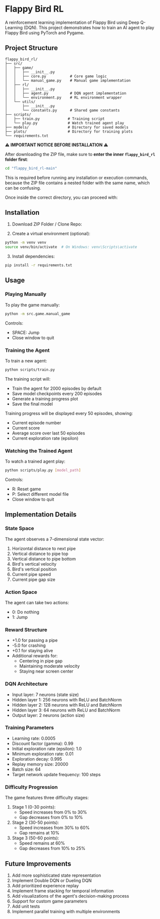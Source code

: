 # Flappy Bird RL

A reinforcement learning implementation of Flappy Bird using Deep Q-Learning (DQN). This project demonstrates how to train an AI agent to play Flappy Bird using PyTorch and Pygame.

## Project Structure

```
flappy_bird_rl/
├── src/
│   ├── game/
│   │   ├── __init__.py
│   │   ├── core.py           # Core game logic
│   │   └── manual_game.py    # Manual game implementation
│   ├── rl/
│   │   ├── __init__.py
│   │   ├── agent.py          # DQN agent implementation
│   │   └── environment.py    # RL environment wrapper
│   └── utils/
│       ├── __init__.py
│       └── constants.py      # Shared game constants
├── scripts/
│   ├── train.py             # Training script
│   └── play.py              # Watch trained agent play
├── models/                  # Directory for saved models
├── plots/                   # Directory for training plots
└── requirements.txt
```

⚠️ **IMPORTANT NOTICE BEFORE INSTALLATION** ⚠️

After downloading the ZIP file, make sure to **enter the inner `flappy_bird_rl` folder first**:

```bash
cd "flappy_bird_rl-main"
```
This is required before running any installation or execution commands, because the ZIP file contains a nested folder with the same name, which can be confusing.

Once inside the correct directory, you can proceed with:
## Installation

1. Download ZIP Folder / Clone Repo:

2. Create a virtual environment (optional):
```bash
python -m venv venv
source venv/bin/activate  # On Windows: venv\Scripts\activate
```

3. Install dependencies:
```bash
pip install -r requirements.txt
```

## Usage

### Playing Manually

To play the game manually:
```bash
python -m src.game.manual_game
```

Controls:
- SPACE: Jump
- Close window to quit

### Training the Agent

To train a new agent:
```bash
python scripts/train.py
```

The training script will:
- Train the agent for 2000 episodes by default
- Save model checkpoints every 200 episodes
- Generate a training progress plot
- Save the final model

Training progress will be displayed every 50 episodes, showing:
- Current episode number
- Current score
- Average score over last 50 episodes
- Current exploration rate (epsilon)

### Watching the Trained Agent

To watch a trained agent play:
```bash
python scripts/play.py [model_path]
```

Controls:
- R: Reset game
- P: Select different model file
- Close window to quit

## Implementation Details

### State Space
The agent observes a 7-dimensional state vector:
1. Horizontal distance to next pipe
2. Vertical distance to pipe top
3. Vertical distance to pipe bottom
4. Bird's vertical velocity
5. Bird's vertical position
6. Current pipe speed
7. Current pipe gap size

### Action Space
The agent can take two actions:
- 0: Do nothing
- 1: Jump

### Reward Structure
- +1.0 for passing a pipe
- -5.0 for crashing
- +0.1 for staying alive
- Additional rewards for:
  - Centering in pipe gap
  - Maintaining moderate velocity
  - Staying near screen center

### DQN Architecture
- Input layer: 7 neurons (state size)
- Hidden layer 1: 256 neurons with ReLU and BatchNorm
- Hidden layer 2: 128 neurons with ReLU and BatchNorm
- Hidden layer 3: 64 neurons with ReLU and BatchNorm
- Output layer: 2 neurons (action size)

### Training Parameters
- Learning rate: 0.0005
- Discount factor (gamma): 0.99
- Initial exploration rate (epsilon): 1.0
- Minimum exploration rate: 0.01
- Exploration decay: 0.995
- Replay memory size: 20000
- Batch size: 64
- Target network update frequency: 100 steps

### Difficulty Progression
The game features three difficulty stages:
1. Stage 1 (0-30 points):
   - Speed increases from 0% to 30%
   - Gap decreases from 0% to 10%
2. Stage 2 (30-50 points):
   - Speed increases from 30% to 60%
   - Gap remains at 10%
3. Stage 3 (50-60 points):
   - Speed remains at 60%
   - Gap decreases from 10% to 25%

## Future Improvements

1. Add more sophisticated state representation
2. Implement Double DQN or Dueling DQN
3. Add prioritized experience replay
4. Implement frame stacking for temporal information
5. Add visualizations of the agent's decision-making process
6. Support for custom game parameters
7. Add unit tests
8. Implement parallel training with multiple environments
